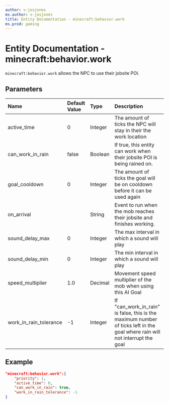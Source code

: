 ```yaml
---
author: v-josjones
ms.author: v-josjones
title: Entity Documentation - minecraft:behavior.work
ms.prod: gaming
---
```


# Entity Documentation - minecraft:behavior.work

`minecraft:behavior.work` allows the NPC to use their jobsite POI.

## Parameters

|Name |Default Value  |Type  |Description  |
|:----------|:----------|:----------|:----------|
| active_time | 0| Integer| The amount of ticks the NPC will stay in their the work location |
| can_work_in_rain| false| Boolean| If true, this entity can work when their jobsite POI is being rained on. |
| goal_cooldown| 0| Integer| The amount of ticks the goal will be on cooldown before it can be used again |
| on_arrival| | String| Event to run when the mob reaches their jobsite and finishes working. |
| sound_delay_max| 0| Integer| The max interval in which a sound will play |
| sound_delay_min| 0| Integer| The min interval in which a sound will play |
| speed_multiplier| 1.0| Decimal| Movement speed multiplier of the mob when using this AI Goal |
| work_in_rain_tolerance| -1| Integer| If "can_work_in_rain" is false, this is the maximum number of ticks left in the goal where rain will not interrupt the goal |
## Example

```json
"minecraft:behavior.work":{
    "priority": 1,
    "active_time": 0,
    "can_work_in_rain": true,
    "work_in_rain_tolerance": -1
}
```

